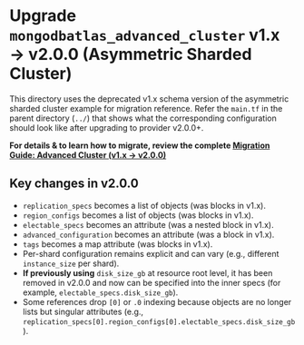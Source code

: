 # Upgrade `mongodbatlas_advanced_cluster` v1.x → v2.0.0 (Asymmetric Sharded Cluster)

This directory uses the deprecated v1.x schema version of the asymmetric sharded cluster example for migration reference.
Refer the `main.tf` in the parent directory (`../`) that shows what the corresponding configuration should look like after upgrading to provider v2.0.0+.

**For details & to learn how to migrate, review the complete [Migration Guide: Advanced Cluster (v1.x → v2.0.0)](https://registry.terraform.io/providers/mongodb/mongodbatlas/latest/docs/guides/migrate-to-advanced-cluster-2.0#how-to-migrate)**

 ## Key changes in v2.0.0
 - `replication_specs` becomes a list of objects (was blocks in v1.x).
 - `region_configs` becomes a list of objects (was blocks in v1.x).
 - `electable_specs` becomes an attribute (was a nested block in v1.x).
 - `advanced_configuration` becomes an attribute (was a block in v1.x).
 - `tags` becomes a map attribute (was blocks in v1.x).
 - Per-shard configuration remains explicit and can vary (e.g., different `instance_size` per shard).
 - **If previously using** `disk_size_gb` at resource root level, it has been removed in v2.0.0 and now can be specified into the inner specs (for example, `electable_specs.disk_size_gb`).
 - Some references drop `[0]` or `.0` indexing because objects are no longer lists but singular attributes (e.g., `replication_specs[0].region_configs[0].electable_specs.disk_size_gb`).
